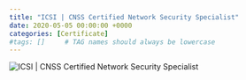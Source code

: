 ```yaml
---
title: "ICSI | CNSS Certified Network Security Specialist"
date: 2020-05-05 00:00:00 +0000
categories: [Certificate]
#tags: []     # TAG names should always be lowercase
---
```



![ICSI | CNSS Certified Network Security Specialist](../../Certs/ICSI_9hwk9ytm_1695281241956-1.png.png "ICSI | CNSS Certified Network Security Specialist")
